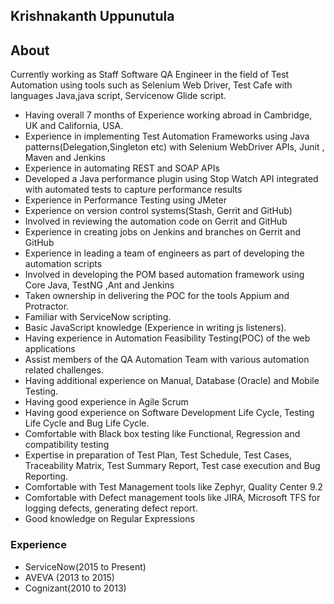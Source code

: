 ## Krishnakanth Uppunutula

## About

Currently working as Staff Software QA Engineer in the field of Test Automation using tools such as Selenium Web Driver, Test Cafe with languages Java,java script, Servicenow Glide script.
- Having overall 7 months of Experience working abroad in Cambridge, UK and California, USA.
- Experience in implementing Test Automation Frameworks using Java patterns(Delegation,Singleton etc) with Selenium WebDriver APIs, Junit , Maven and Jenkins
- Experience in automating REST and SOAP APIs
- Developed a Java performance plugin using Stop Watch API integrated with automated tests to capture performance results
- Experience in Performance Testing using JMeter
- Experience on version control systems(Stash, Gerrit and GitHub)
- Involved in reviewing the automation code on Gerrit and GitHub
- Experience in creating jobs on Jenkins and branches on Gerrit and GitHub
- Experience in leading a team of engineers as part of developing the automation scripts
- Involved in developing the POM based automation framework using Core Java, TestNG ,Ant and Jenkins
- Taken ownership in delivering the POC for the tools Appium and Protractor.
- Familiar with ServiceNow scripting.
- Basic JavaScript knowledge (Experience in writing js listeners).
- Having experience in Automation Feasibility Testing(POC) of the web applications
- Assist members of the QA Automation Team with various automation related challenges.
- Having additional experience on Manual, Database (Oracle) and Mobile Testing.
- Having good experience in Agile Scrum
- Having good experience on Software Development Life Cycle, Testing Life Cycle and Bug Life Cycle.
- Comfortable with Black box testing like Functional, Regression and compatibility testing
- Expertise in preparation of Test Plan, Test Schedule, Test Cases, Traceability Matrix, Test Summary Report, Test case execution and Bug Reporting.
- Comfortable with Test Management tools like Zephyr, Quality Center 9.2
- Comfortable with Defect management tools like JIRA, Microsoft TFS for logging defects, generating defect report.
- Good knowledge on Regular Expressions

### Experience

- ServiceNow(2015 to Present)
- AVEVA (2013 to 2015)
- Cognizant(2010 to 2013)


